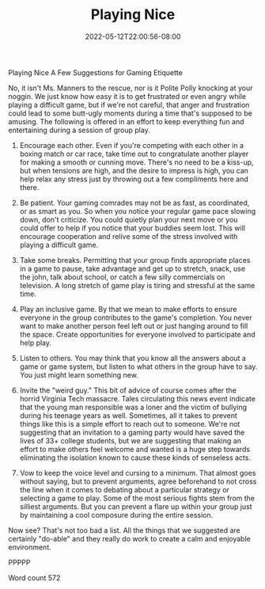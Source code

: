﻿---
title: "Playing Nice"
date: 2022-05-12T22:00:56-08:00
description: "TXT Tips for Web Success"
featured_image: "/images/TXT.jpg"
tags: ["TXT"]
---

Playing Nice
A Few Suggestions for Gaming Etiquette

No, it isn't Ms. Manners to the rescue, nor is it Polite Polly knocking at your noggin. We just know how easy it is to get frustrated or even angry while playing a difficult game, but if we're not careful, that anger and frustration could lead to some butt-ugly moments during a time that's supposed to be amusing. The following is offered in an effort to keep everything fun and entertaining during a session of group play.

1. Encourage each other. Even if you're competing with each other in a boxing match or car race, take time out to congratulate another player for making a smooth or cunning move. There's no need to be a kiss-up, but when tensions are high, and the desire to impress is high, you can help relax any stress just by throwing out a few compliments here and there.

2. Be patient. Your gaming comrades may not be as fast, as coordinated, or as smart as you. So when you notice your regular game pace slowing down, don't criticize. You could quietly plan your next move or you could offer to help if you notice that your buddies seem lost. This will encourage cooperation and relive some of the stress involved with playing a difficult game.

3. Take some breaks. Permitting that your group finds appropriate places in a game to pause, take advantage and get up to stretch, snack, use the john, talk about school, or catch a few silly commercials on television. A long stretch of game play is tiring and stressful at the same time.  

4. Play an inclusive game. By that we mean to make efforts to ensure everyone in the group contributes to the game's completion. You never want to make another person feel left out or just hanging around to fill the space. Create opportunities for everyone involved to participate and help play.

5. Listen to others. You may think that you know all the answers about a game or game system, but listen to what others in the group have to say. You just might learn something new.

6. Invite the "weird guy." This bit of advice of course comes after the horrid Virginia Tech massacre. Tales circulating this news event indicate that the young man responsible was a loner and the victim of bullying during his teenage years as well. Sometimes, all it takes to prevent things like this is a simple effort to reach out to someone. We're not suggesting that an invitation to a gaming party would have saved the lives of 33+ college students, but we are suggesting that making an effort to make others feel welcome and wanted is a huge step towards eliminating the isolation known to cause these kinds of senseless acts.

7. Vow to keep the voice level and cursing to a minimum. That almost goes without saying, but to prevent arguments, agree beforehand to not cross the line when it comes to debating about a particular strategy or selecting a game to play. Some of the most serious fights stem from the silliest arguments. But you can prevent a flare up within your group just by maintaining a cool composure during the entire session.

Now see? That's not too bad a list. All the things that we suggested are certainly "do-able" and they really do work to create a calm and enjoyable environment. 

PPPPP

Word count 572


